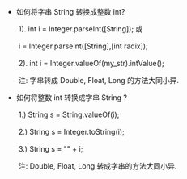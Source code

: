 * 如何将字串 String 转换成整数 int?

　　1). int i = Integer.parseInt([String]); 或

　　i = Integer.parseInt([String],[int radix]);

　　2). int i = Integer.valueOf(my_str).intValue();

　　注: 字串转成 Double, Float, Long 的方法大同小异.

* 如何将整数 int 转换成字串 String ?

　　1.) String s = String.valueOf(i);

　　2.) String s = Integer.toString(i);

　　3.) String s = "" + i;

　　注: Double, Float, Long 转成字串的方法大同小异.